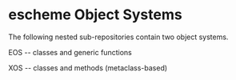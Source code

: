 escheme Object Systems
===

The following nested sub-repositories contain two object systems.

EOS -- classes and generic functions

XOS -- classes and methods (metaclass-based)

 
